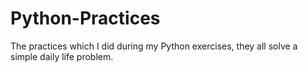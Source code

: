 # Python-Practices
The practices which I did during my Python exercises, they all solve a simple daily life problem.
